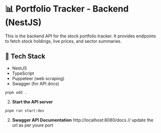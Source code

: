 # 📊 Portfolio Tracker - Backend (NestJS)

This is the backend API for the stock portfolio tracker. It provides endpoints to fetch stock holdings, live prices, and sector summaries.

## 🚀 Tech Stack

- NestJS
- TypeScript
- Puppeteer (web scraping)
- Swagger (for API docs)

```bash
pnpm add .
```

2. **Start the API server**

```bash
pnpm run start:dev
```

2. **Swagger API Documentation**
http://localhost:8080/docs // update the url as per youre port